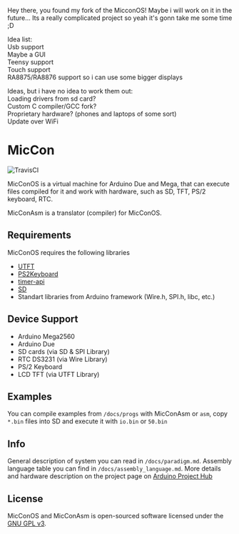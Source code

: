 Hey there, you found my fork of the MicconOS! Maybe i will work on it in the future... Its a really complicated project so yeah it's gonn take me some time ;D


Idea list:
<br>
Usb support<br>
Maybe a GUI<br>
Teensy support<br>
Touch support<br>
RA8875/RA8876 support so i can use some bigger displays<br>

Ideas, but i have no idea to work them out:<br>
Loading drivers from sd card?<br>
Custom C compiler/GCC fork?<br>
Proprietary hardware? (phones and laptops of some sort)<br>
Update over WiFi<br>


# MicCon
![TravisCI](https://travis-ci.org/evost/MicCon.svg?branch=master "TravisCI")

MicConOS is a virtual machine for Arduino Due and Mega, that can execute files compiled for it and work with hardware, such as SD, TFT, PS/2 keyboard, RTC.

MicConAsm is a translator (compiler) for MicConOS.

## Requirements
MicConOS requires the following libraries
- [UTFT](http://rinkydinkelectronics.com/library.php?id=51)
- [PS2Keyboard](https://github.com/PaulStoffregen/PS2Keyboard)
- [timer-api](https://github.com/sadr0b0t/arduino-timer-api)
- [SD](https://github.com/arduino-libraries/SD)
- Standart libraries from Arduino framework (Wire.h, SPI.h, libc, etc.)

## Device Support
- Arduino Mega2560
- Arduino Due
- SD cards (via SD & SPI Library)
- RTC DS3231 (via Wire Library)
- PS/2 Keyboard
- LCD TFT (via UTFT Library)

## Examples
You can compile examples from `/docs/progs` with MicConAsm or `asm`, copy `*.bin` files into SD and execute it with `io.bin` or `50.bin`

## Info
General description of system you can read in `/docs/paradigm.md`.
Assembly language table you can find in `/docs/assembly_language.md`.
More details and hardware description on the project page on [Arduino Project Hub](https://create.arduino.cc/projecthub/evost/miccon-vm-and-translator-4a072a)

## License
MicConOS and MicConAsm is open-sourced software licensed under the [GNU GPL v3](http://www.gnu.org/licenses/gpl.html).
